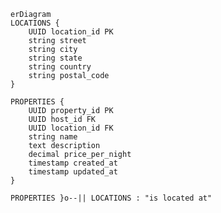     erDiagram
    LOCATIONS {
        UUID location_id PK
        string street
        string city
        string state
        string country
        string postal_code
    }

    PROPERTIES {
        UUID property_id PK
        UUID host_id FK
        UUID location_id FK
        string name
        text description
        decimal price_per_night
        timestamp created_at
        timestamp updated_at
    }

    PROPERTIES }o--|| LOCATIONS : "is located at"
